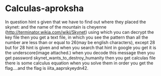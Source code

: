 # Calculas-aproksha
In question hint s given that we have to find out where they placed the skynet:
and the name of the mountain is cheyenne (http://terminator.wikia.com/wiki/Skynet) using which you can decrypt the key file then you get a text file, in which you see the pattern than all the number are less than or equal to 26(may be english characters), except 28 but for 28 hint is given and when you search that hint in google you get it is the underscore(image attached.) 
when you decode this message then you get password skynet_wants_to_destroy_humanity then you get calculas file there is some calculus equation when you solve them in order you get the flag....and the flag is iiita_aaprskyeydn42.
